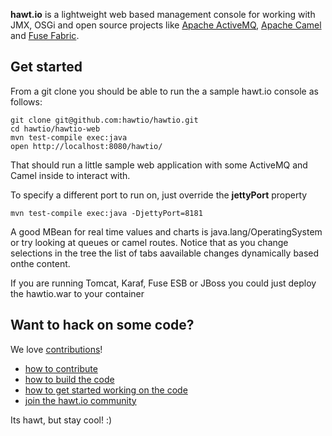 **hawt.io** is a lightweight web based management console for working with JMX, OSGi and open source projects like [Apache ActiveMQ](http://activemq.apache.org/), [Apache Camel](http://camel.apache.org/) and [Fuse Fabric](http://fuse.fusesource.org/fabric/).

## Get started

From a git clone you should be able to run the a sample hawt.io console as follows:

    git clone git@github.com:hawtio/hawtio.git
    cd hawtio/hawtio-web
    mvn test-compile exec:java
    open http://localhost:8080/hawtio/

That should run a little sample web application with some ActiveMQ and Camel inside to interact with.

To specify a different port to run on, just override the **jettyPort** property

    mvn test-compile exec:java -DjettyPort=8181

A good MBean for real time values and charts is java.lang/OperatingSystem or try looking at queues or camel routes. Notice that as you change selections in the tree the list of tabs aavailable changes dynamically based onthe content.

If you are running Tomcat, Karaf, Fuse ESB or JBoss you could just deploy the hawtio.war to your container

## Want to hack on some code?

We love [contributions](http://hawt.io/contributing/index.html)!

* [how to contribute](http://hawt.io/contributing/index.html)
* [how to build the code](http://hawt.io/building/index.html)
* [how to get started working on the code](http://hawt.io/developers/index.html)
* [join the hawt.io community](http://hawt.io/community/index.html)

Its hawt, but stay cool! :)
